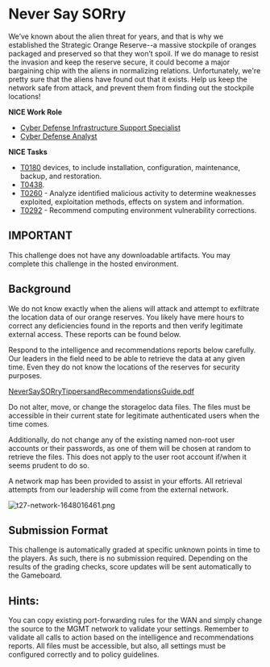 # Never Say SORry

We’ve known about the alien threat for years, and that is why we established the Strategic Orange Reserve--a massive stockpile of oranges packaged and preserved so that they won’t spoil. If we do manage to resist the invasion and keep the reserve secure, it could become a major bargaining chip with the aliens in normalizing relations. Unfortunately, we're pretty sure that the aliens have found out that it exists. Help us keep the network safe from attack, and prevent them from finding out the stockpile locations!

**NICE Work Role**

- [Cyber Defense Infrastructure Support Specialist](https://niccs.cisa.gov/workforce-development/nice-framework)
- [Cyber Defense Analyst](https://niccs.cisa.gov/workforce-development/nice-framework)

**NICE Tasks**
- [T0180](https://niccs.cisa.gov/workforce-development/nice-framework) devices, to include installation, configuration, maintenance, backup, and restoration.
- [T0438](https://niccs.cisa.gov/workforce-development/nice-framework).
- [T0260](https://niccs.cisa.gov/workforce-development/nice-framework) - Analyze identified malicious activity to determine weaknesses exploited, exploitation methods, effects on system and information.
- [T0292](https://niccs.cisa.gov/workforce-development/nice-framework) - Recommend computing environment vulnerability corrections.

## IMPORTANT
This challenge does not have any downloadable artifacts. You may complete this challenge in the hosted environment.

## Background

We do not know exactly when the aliens will attack and attempt to exfiltrate the location data of our orange reserves. You likely have mere hours to correct any deficiencies found in the reports and then verify legitimate external access. These reports can be found below.

Respond to the intelligence and recommendations reports below carefully. Our leaders in the field need to be able to retrieve the data at any given time. Even they do not know the locations of the reserves for security purposes.


[NeverSaySORryTippersandRecommendationsGuide.pdf](https://presidentscup.cisa.gov/files/51ce14fb-NeverSaySORryTippersandRecommendationsGuide.pdf)

Do not alter, move, or change the storageloc data files. The files must be accessible in their current state for legitimate authenticated users when the time comes.

Additionally, do not change any of the existing named non-root user accounts or their passwords, as one of them will be chosen at random to retrieve the files. This does not apply to the user root account if/when it seems prudent to do so.

A network map has been provided to assist in your efforts. All retrieval attempts from our leadership will come from the external network.

![t27-network-1648016461.png](https://presidentscup.cisa.gov/files/83c4bae5-network-diagram.png)

## Submission Format
This challenge is automatically graded at specific unknown points in time to the players. As such, there is no submission required. Depending on the results of the grading checks, score updates will be sent automatically to the Gameboard.

## Hints:
You can copy existing port-forwarding rules for the WAN and simply change the source to the MGMT network to validate your settings.
Remember to validate all calls to action based on the intelligence and recommendations reports. All files must be accessible, but also, all settings must be configured correctly and to policy guidelines.
